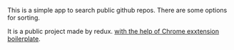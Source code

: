 This is a simple app to search public github repos. There are some options for sorting.

It is a public project made by redux. [with the help of Chrome exxtension boilerplate](https://github.com/jhen0409/react-chrome-extension-boilerplate).